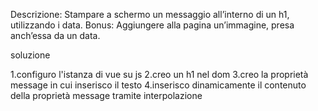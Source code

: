 Descrizione: Stampare a schermo un messaggio all’interno di un h1, utilizzando i data.
Bonus: Aggiungere alla pagina un’immagine, presa anch’essa da un data.

soluzione

1.configuro l'istanza di vue su js
2.creo un h1 nel dom
3.creo la proprietà message in cui inserisco il testo
4.inserisco dinamicamente il contenuto della proprietà message tramite interpolazione